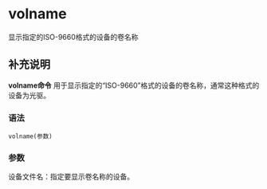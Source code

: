 volname
===

显示指定的ISO-9660格式的设备的卷名称

## 补充说明

**volname命令** 用于显示指定的“ISO-9660”格式的设备的卷名称，通常这种格式的设备为光驱。

###  语法

```shell
volname(参数)
```

###  参数

设备文件名：指定要显示卷名称的设备。


